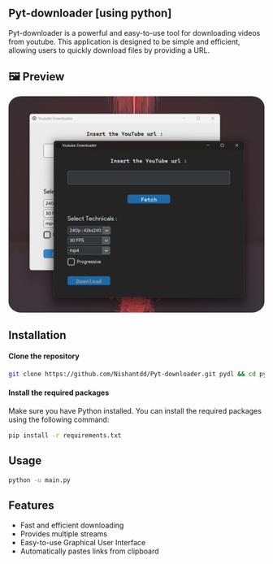 ## Pyt-downloader [using python]

Pyt-downloader is a powerful and easy-to-use tool for downloading videos from youtube. This application is designed to be simple and efficient, allowing users to quickly download files by providing a URL.

## 🖼 Preview
<img width="800" src="https://github.com/Nishantdd/Pyt-downloader/blob/main/assets/preview.png" style="border-radius:5%">

## Installation
#### Clone the repository
```bash
git clone https://github.com/Nishantdd/Pyt-downloader.git pydl && cd pydl 
```
#### Install the required packages
Make sure you have Python installed. You can install the required packages using the following command:
```bash
pip install -r requirements.txt
```
## Usage
```bash
python -u main.py
```

## Features
- Fast and efficient downloading
- Provides multiple streams
- Easy-to-use Graphical User Interface
- Automatically pastes links from clipboard